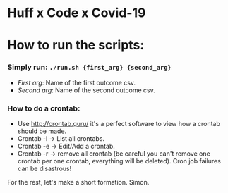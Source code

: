 # Huff x Code x Covid-19


# How to run the scripts:

### Simply run: `./run.sh {first_arg} {second_arg}`
- *First arg*: Name of the first outcome csv.
- *Second arg*: Name of the second outcome csv.

### How to do a crontab:
- Use http://crontab.guru/ it's a perfect software to view how a crontab should be made.
- Crontab -l -> List all crontabs.
- Crontab -e -> Edit/Add a crontab.
- Crontab -r -> remove all crontab (be careful you can't remove one crontab per one crontab, everything will be deleted). Cron job failures can be disastrous!

For the rest, let's make a short formation.
Simon.
